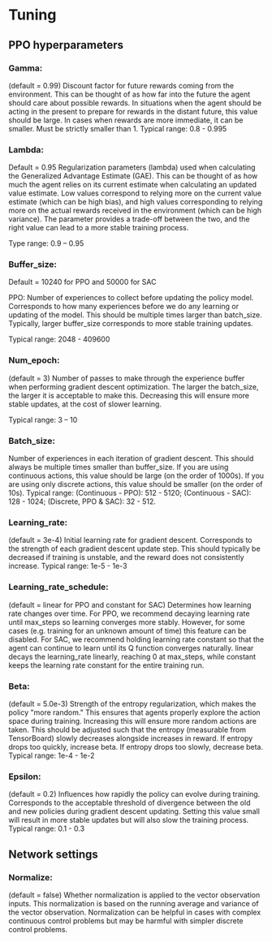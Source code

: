 # Tuning

## PPO hyperparameters

### Gamma:

(default = 0.99) Discount factor for future rewards coming from the environment. This can be thought of as how far into the future the agent should care about possible rewards. In situations when the agent should be acting in the present to prepare for rewards in the distant future, this value should be large. In cases when rewards are more immediate, it can be smaller. Must be strictly smaller than 1. Typical range: 0.8 - 0.995

### Lambda:

Default = 0.95 Regularization parameters (lambda) used when calculating the Generalized Advantage Estimate (GAE). This can be thought of as how much the agent relies on its current estimate when calculating an updated value estimate. Low values correspond to relying more on the current value estimate (which can be high bias), and high values corresponding to relying more on the actual rewards received in the environment (which can be high variance). The parameter provides a trade-off between the two, and the right value can lead to a more stable training process.

Type range: 0.9 – 0.95

### Buffer_size:

Default = 10240 for PPO and 50000 for SAC

PPO: Number of experiences to collect before updating the policy model. Corresponds to how many experiences before we do any learning or updating of the model. This should be multiple times larger than batch_size. Typically, larger buffer_size corresponds to more stable training updates.

Typical range: 2048 - 409600

### Num_epoch:

(default = 3) Number of passes to make through the experience buffer when performing gradient descent optimization. The larger the batch_size, the larger it is acceptable to make this. Decreasing this will ensure more stable updates, at the cost of slower learning.

Typical range: 3 – 10

### Batch_size:

Number of experiences in each iteration of gradient descent. This should always be multiple times smaller than buffer_size. If you are using continuous actions, this value should be large (on the order of 1000s). If you are using only discrete actions, this value should be smaller (on the order of 10s). Typical range: (Continuous - PPO): 512 - 5120; (Continuous - SAC): 128 - 1024; (Discrete, PPO & SAC): 32 - 512.

### Learning_rate:

(default = 3e-4) Initial learning rate for gradient descent. Corresponds to the strength of each gradient descent update step. This should typically be decreased if training is unstable, and the reward does not consistently increase. Typical range: 1e-5 - 1e-3

### Learning_rate_schedule:

(default = linear for PPO and constant for SAC) Determines how learning rate changes over time. For PPO, we recommend decaying learning rate until max_steps so learning converges more stably. However, for some cases (e.g. training for an unknown amount of time) this feature can be disabled. For SAC, we recommend holding learning rate constant so that the agent can continue to learn until its Q function converges naturally. linear decays the learning_rate linearly, reaching 0 at max_steps, while constant keeps the learning rate constant for the entire training run.

### Beta:

(default = 5.0e-3) Strength of the entropy regularization, which makes the policy "more random." This ensures that agents properly explore the action space during training. Increasing this will ensure more random actions are taken. This should be adjusted such that the entropy (measurable from TensorBoard) slowly decreases alongside increases in reward. If entropy drops too quickly, increase beta. If entropy drops too slowly, decrease beta. Typical range: 1e-4 - 1e-2

### Epsilon:

(default = 0.2) Influences how rapidly the policy can evolve during training. Corresponds to the acceptable threshold of divergence between the old and new policies during gradient descent updating. Setting this value small will result in more stable updates but will also slow the training process. Typical range: 0.1 - 0.3

## Network settings

### Normalize:

(default = false) Whether normalization is applied to the vector observation inputs. This normalization is based on the running average and variance of the vector observation. Normalization can be helpful in cases with complex continuous control problems but may be harmful with simpler discrete control problems.
